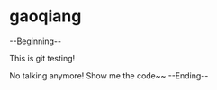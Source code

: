 # gaoqiang

 --Beginning--

This is git testing!

No talking anymore!  Show me the code~~
--Ending--
